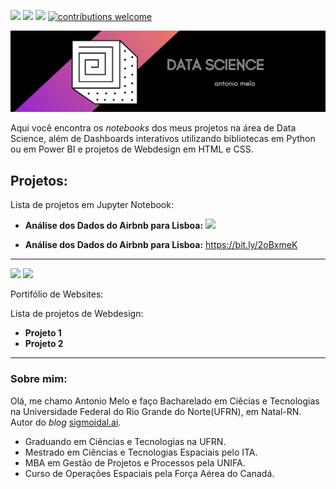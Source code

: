 <a href='https://www.linkedin.com/in/antonio-melo-6b3927201/'><img src="https://img.shields.io/badge/LinkedIn-0077B5?style=for-the-badge&logo=linkedin&logoColor=white"></a>
<a href='https://www.fiverr.com/users/antonio26_/seller_dashboard'><img src="https://img.shields.io/badge/fiverr-1DBF73?style=for-the-badge&amp;logo=fiverr&amp;logoColor=white"></a> 
<a href='https://medium.com/@antoniomlo'><img src="https://img.shields.io/badge/Medium-12100E?style=for-the-badge&logo=medium&logoColor=white"></a>
[![contributions welcome](https://img.shields.io/badge/contributions-welcome-purple.svg?style=flat)](https://github.com/carlosfab/data_science/issues)

<p align="center">
  <img src="/img/DATA SCIENCE (1).png" >
</p>

Aqui você encontra os *notebooks* dos meus projetos na área de Data Science, além de Dashboards interativos utilizando bibliotecas em Python ou em Power BI e projetos de Webdesign em HTML e CSS.


## Projetos:

Lista de projetos em Jupyter Notebook:

* **Análise dos Dados do Airbnb para Lisboa:** <a href='https://github.com/antoniomelo26/Data_Science/blob/main/Analisando_os_Dados_do_Airbnb.ipynb'><img src="https://img.shields.io/badge/Jupyter-F37626.svg?&amp;style=for-the-badge&amp;logo=Jupyter&amp;logoColor=white"></a>


* **Análise dos Dados do Airbnb para Lisboa:** https://bit.ly/2oBxmeK

---

<p><a href='https://www.linkedin.com/in/antonio-melo-6b3927201/'><img src="https://img.shields.io/badge/CSS3-1572B6?style=for-the-badge&logo=css3&logoColor=white"></a>
<a href='https://www.linkedin.com/in/antonio-melo-6b3927201/'><img src="https://img.shields.io/badge/HTML5-E34F26?style=for-the-badge&logo=html5&logoColor=white"></a></p>
<p>Portifólio de Websites:</p>

Lista de projetos de Webdesign:

* **Projeto 1**
* **Projeto 2** 

---

### Sobre mim:

Olá, me chamo Antonio Melo e faço Bacharelado em Ciêcias e Tecnologias na Universidade Federal do Rio Grande do Norte(UFRN), em Natal-RN. Autor do *blog* [sigmoidal.ai](http://sigmoidal.ai).

* Graduando em Ciências e Tecnologias na UFRN.
* Mestrado em Ciências e Tecnologias Espaciais pelo ITA.
* MBA em Gestão de Projetos e Processos pela UNIFA.
* Curso de Operações Espaciais pela Força Aérea do Canadá.




